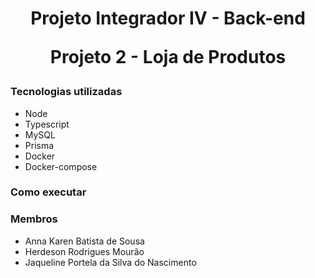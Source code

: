 <div align="center">
    <h1>
        Projeto Integrador IV - Back-end
        <p> Projeto 2 - Loja de Produtos </p>
    </h1>
</div>

### Tecnologias utilizadas

* Node
* Typescript
* MySQL
* Prisma
* Docker
* Docker-compose

### Como executar

<!--### Diagramas

* [Caso de Uso](https://github.com/HerdesonMourao/projeto-integrador-2/blob/master/Docs/Diagramas/CasoDeUsoVersao01.png)
* [Diagrama de Classe](https://github.com/HerdesonMourao/projeto-integrador-2/blob/master/Docs/Diagramas/DiagramaDeClasseVersao02.png)
* [Diagrama de Estado de Máquina](https://github.com/HerdesonMourao/projeto-integrador-2/blob/master/Docs/Diagramas/DiagramaDeEstadoDeMaquina.png)
* [Diagrama de Pacote](https://github.com/HerdesonMourao/projeto-integrador-2/blob/master/Docs/Diagramas/DiagramaDePacote.png) -->

### Membros

* Anna Karen Batista de Sousa
* Herdeson Rodrigues Mourão
* Jaqueline Portela da Silva do Nascimento